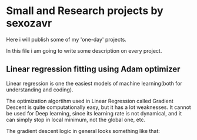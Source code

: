 # Small and Research projects by sexozavr

Here i will publish some of my 'one-day' projects.

In this file i am going to write some description on every project. 

## Linear regression fitting using Adam optimizer

Linear regression is one the easiest models of machine learning(both for understanding and coding).

The optimization algortihm used in Linear Regression called Gradient Descent is quite computationally easy, but it has a lot weaknesses. It cannot be used for Deep learning, since its learning rate is not dynamical, and it can simply stop in local minimum, not the global one, etc.

The gradient descent logic in general looks something like that:
